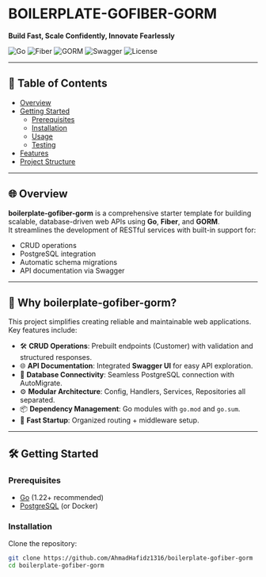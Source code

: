 # BOILERPLATE-GOFIBER-GORM

**Build Fast, Scale Confidently, Innovate Fearlessly**

![Go](https://img.shields.io/badge/Go-1.22+-00ADD8?logo=go)
![Fiber](https://img.shields.io/badge/Fiber-v2-00BFFF?logo=fiber)
![GORM](https://img.shields.io/badge/GORM-latest-green)
![Swagger](https://img.shields.io/badge/Swagger-API-green?logo=swagger)
![License](https://img.shields.io/badge/License-MIT-yellow)

---

## 📑 Table of Contents
- [Overview](#overview)
- [Getting Started](#getting-started)
  - [Prerequisites](#prerequisites)
  - [Installation](#installation)
  - [Usage](#usage)
  - [Testing](#testing)
- [Features](#features)
- [Project Structure](#project-structure)

---

## 🌐 Overview

**boilerplate-gofiber-gorm** is a comprehensive starter template for building scalable, database-driven web APIs using **Go**, **Fiber**, and **GORM**.  
It streamlines the development of RESTful services with built-in support for:

- CRUD operations
- PostgreSQL integration
- Automatic schema migrations
- API documentation via Swagger

---

## 🚀 Why boilerplate-gofiber-gorm?

This project simplifies creating reliable and maintainable web applications.  
Key features include:

- 🛠️ **CRUD Operations**: Prebuilt endpoints (Customer) with validation and structured responses.  
- 🌐 **API Documentation**: Integrated **Swagger UI** for easy API exploration.  
- 🔌 **Database Connectivity**: Seamless PostgreSQL connection with AutoMigrate.  
- ⚙️ **Modular Architecture**: Config, Handlers, Services, Repositories all separated.  
- 📦 **Dependency Management**: Go modules with `go.mod` and `go.sum`.  
- 🚀 **Fast Startup**: Organized routing + middleware setup.

---

## 🛠️ Getting Started

### Prerequisites
- [Go](https://go.dev/dl/) (1.22+ recommended)
- [PostgreSQL](https://www.postgresql.org/) (or Docker)

### Installation

Clone the repository:

```bash
git clone https://github.com/AhmadHafidz1316/boilerplate-gofiber-gorm
cd boilerplate-gofiber-gorm

